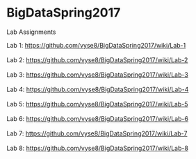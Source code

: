# BigDataSpring2017
Lab Assignments

Lab 1: https://github.com/vyse8/BigDataSpring2017/wiki/Lab-1 <br></br>
Lab 2: https://github.com/vyse8/BigDataSpring2017/wiki/Lab-2 <br></br>
Lab 3: https://github.com/vyse8/BigDataSpring2017/wiki/Lab-3 <br></br>
Lab 4: https://github.com/vyse8/BigDataSpring2017/wiki/Lab-4 <br></br>
Lab 5: https://github.com/vyse8/BigDataSpring2017/wiki/Lab-5 <br></br>
Lab 6: https://github.com/vyse8/BigDataSpring2017/wiki/Lab-6 <br></br>
Lab 7: https://github.com/vyse8/BigDataSpring2017/wiki/Lab-7 <br></br>
Lab 8: https://github.com/vyse8/BigDataSpring2017/wiki/Lab-8
